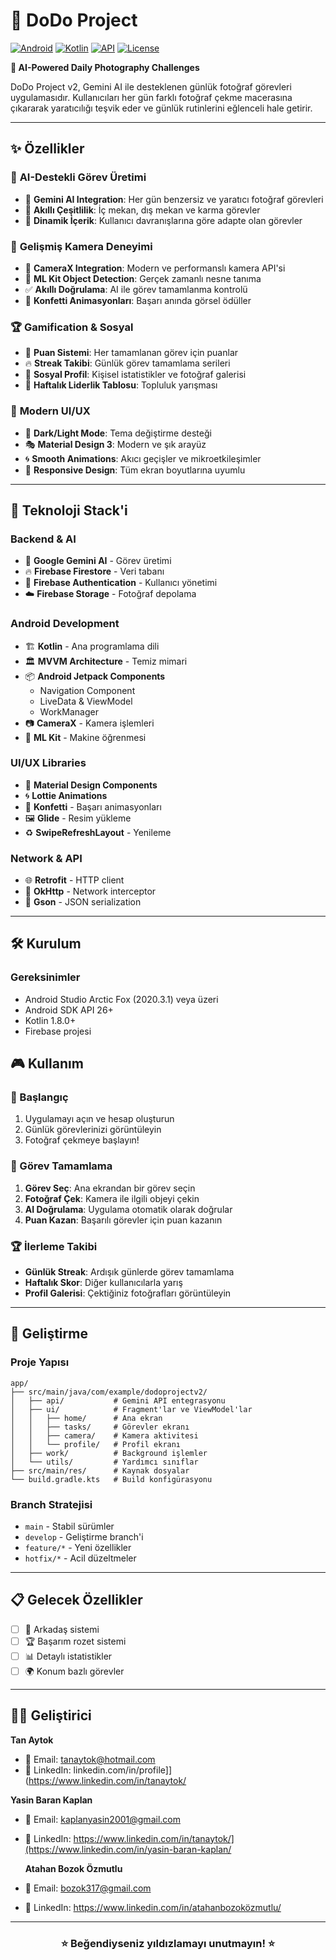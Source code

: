 # 🎯 DoDo Project

[![Android](https://img.shields.io/badge/Platform-Android-green.svg)](https://android.com)
[![Kotlin](https://img.shields.io/badge/Language-Kotlin-purple.svg)](https://kotlinlang.org)
[![API](https://img.shields.io/badge/Min%20API-26-orange.svg)](https://developer.android.com)
[![License](https://img.shields.io/badge/License-MIT-blue.svg)](LICENSE)

**🤖 AI-Powered Daily Photography Challenges**

DoDo Project v2, Gemini AI ile desteklenen günlük fotoğraf görevleri uygulamasıdır. Kullanıcıları her gün farklı fotoğraf çekme macerasına çıkararak yaratıcılığı teşvik eder ve günlük rutinlerini eğlenceli hale getirir.

---

## ✨ Özellikler

### 🎨 **AI-Destekli Görev Üretimi**
- 🧠 **Gemini AI Integration**: Her gün benzersiz ve yaratıcı fotoğraf görevleri
- 🎲 **Akıllı Çeşitlilik**: İç mekan, dış mekan ve karma görevler
- 🔄 **Dinamik İçerik**: Kullanıcı davranışlarına göre adapte olan görevler

### 📸 **Gelişmiş Kamera Deneyimi**
- 📱 **CameraX Integration**: Modern ve performanslı kamera API'si
- 🎯 **ML Kit Object Detection**: Gerçek zamanlı nesne tanıma
- ✅ **Akıllı Doğrulama**: AI ile görev tamamlanma kontrolü
- 🎊 **Konfetti Animasyonları**: Başarı anında görsel ödüller

### 🏆 **Gamification & Sosyal**
- 💎 **Puan Sistemi**: Her tamamlanan görev için puanlar
- 🔥 **Streak Takibi**: Günlük görev tamamlama serileri
- 👥 **Sosyal Profil**: Kişisel istatistikler ve fotoğraf galerisi
- 🏅 **Haftalık Liderlik Tablosu**: Topluluk yarışması

### 🎨 **Modern UI/UX**
- 🌙 **Dark/Light Mode**: Tema değiştirme desteği
- 🎭 **Material Design 3**: Modern ve şık arayüz
- 🌀 **Smooth Animations**: Akıcı geçişler ve mikroetkileşimler
- 📱 **Responsive Design**: Tüm ekran boyutlarına uyumlu

---

## 🚀 Teknoloji Stack'i

### **Backend & AI**
- 🤖 **Google Gemini AI** - Görev üretimi
- 🔥 **Firebase Firestore** - Veri tabanı
- 🔐 **Firebase Authentication** - Kullanıcı yönetimi
- ☁️ **Firebase Storage** - Fotoğraf depolama

### **Android Development**
- 🏗️ **Kotlin** - Ana programlama dili
- 🏛️ **MVVM Architecture** - Temiz mimari
- 📦 **Android Jetpack Components**
  - Navigation Component
  - LiveData & ViewModel
  - WorkManager
- 📷 **CameraX** - Kamera işlemleri
- 🧠 **ML Kit** - Makine öğrenmesi

### **UI/UX Libraries**
- 🎨 **Material Design Components**
- 🌀 **Lottie Animations**
- 🎊 **Konfetti** - Başarı animasyonları
- 🖼️ **Glide** - Resim yükleme
- ♻️ **SwipeRefreshLayout** - Yenileme

### **Network & API**
- 🌐 **Retrofit** - HTTP client
- 📡 **OkHttp** - Network interceptor
- 📄 **Gson** - JSON serialization

---

## 🛠️ Kurulum

### Gereksinimler
- Android Studio Arctic Fox (2020.3.1) veya üzeri
- Android SDK API 26+
- Kotlin 1.8.0+
- Firebase projesi

## 🎮 Kullanım

### 🚀 Başlangıç
1. Uygulamayı açın ve hesap oluşturun
2. Günlük görevlerinizi görüntüleyin
3. Fotoğraf çekmeye başlayın!

### 📸 Görev Tamamlama
1. **Görev Seç**: Ana ekrandan bir görev seçin
2. **Fotoğraf Çek**: Kamera ile ilgili objeyi çekin
3. **AI Doğrulama**: Uygulama otomatik olarak doğrular
4. **Puan Kazan**: Başarılı görevler için puan kazanın

### 🏆 İlerleme Takibi
- **Günlük Streak**: Ardışık günlerde görev tamamlama
- **Haftalık Skor**: Diğer kullanıcılarla yarış
- **Profil Galerisi**: Çektiğiniz fotoğrafları görüntüleyin

---

## 🔧 Geliştirme

### Proje Yapısı
```
app/
├── src/main/java/com/example/dodoprojectv2/
│   ├── api/           # Gemini API entegrasyonu
│   ├── ui/            # Fragment'lar ve ViewModel'lar
│   │   ├── home/      # Ana ekran
│   │   ├── tasks/     # Görevler ekranı
│   │   ├── camera/    # Kamera aktivitesi
│   │   └── profile/   # Profil ekranı
│   ├── work/          # Background işlemler
│   └── utils/         # Yardımcı sınıflar
├── src/main/res/      # Kaynak dosyalar
└── build.gradle.kts   # Build konfigürasyonu
```

### Branch Stratejisi
- `main` - Stabil sürümler
- `develop` - Geliştirme branch'i
- `feature/*` - Yeni özellikler
- `hotfix/*` - Acil düzeltmeler

---

## 📋 Gelecek Özellikler

- [ ] 👥 Arkadaş sistemi
- [ ] 🏆 Başarım rozet sistemi
- [ ] 📊 Detaylı istatistikler
- [ ] 🌍 Konum bazlı görevler

---

## 👨‍💻 Geliştirici

**Tan Aytok**
- 📧 Email: tanaytok@hotmail.com
- 💼 LinkedIn: linkedin.com/in/profile]](https://www.linkedin.com/in/tanaytok/

**Yasin Baran Kaplan**
- 📧 Email: kaplanyasin2001@gmail.com
- 💼 LinkedIn: https://www.linkedin.com/in/tanaytok/](https://www.linkedin.com/in/yasin-baran-kaplan/

  **Atahan Bozok Özmutlu**
- 📧 Email: bozok317@gmail.com
- 💼 LinkedIn: https://www.linkedin.com/in/atahanbozoközmutlu/

---

<div align="center">
  <h3>⭐ Beğendiyseniz yıldızlamayı unutmayın! ⭐</h3>
</div>
